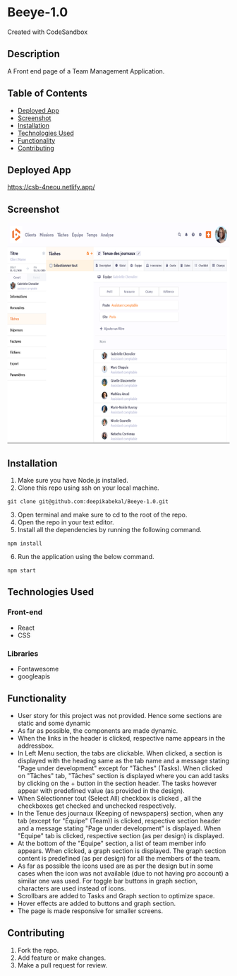 # Beeye-1.0
Created with CodeSandbox

## Description
A Front end page of a Team Management Application.

## Table of Contents
* [Deployed App](#deployed-app)
* [Screenshot](#screenshot)
* [Installation](#installation)
* [Technologies Used](#technologies-used)
* [Functionality](#functionality)
* [Contributing](#contributing)

## Deployed App
https://csb-4neou.netlify.app/

## Screenshot
<img src="public/assets/images/screenshot.png" width=650 height = 500>

## Installation
1. Make sure you have Node.js installed.
2. Clone this repo using ssh on your local machine.
```
git clone git@github.com:deepikabekal/Beeye-1.0.git
```
3. Open terminal and make sure to cd to the root of the repo.
4. Open the repo in your text editor.
5. Install all the dependencies by running the following command.
```
npm install
```
6. Run the application using the below command.
```
npm start
```

## Technologies Used
### Front-end
* React
* CSS 

### Libraries
* Fontawesome
* googleapis

## Functionality
* User story for this project was not provided. Hence some sections are static and some dynamic
* As far as possible, the components are made dynamic.
* When the links in the header is clicked, respective name appears in the addressbox.
* In Left Menu section, the tabs are clickable. When clicked, a section is displayed with the heading same as the tab name and a message stating "Page under development" except for "Tâches" (Tasks). When clicked on "Tâches" tab, "Tâches" section is displayed where you can add tasks by clicking on the + button in the section header. The tasks however appear with predefined value (as provided in the design).
* When Sélectionner tout (Select All) checkbox is clicked , all the checkboxes get checked and unchecked respectively.
* In the Tenue des journaux (Keeping of newspapers) section, when any tab (except for "Équipe" (Team)) is clicked, respective section header and a message stating "Page under development" is displayed. When "Équipe" tab is clicked, respective section (as per design) is displayed.
* At the bottom of the "Équipe" section, a list of team member info appears. When clicked, a graph section is displayed. The graph section content is predefined (as per design) for all the members of the team. 
* As far as possible the icons used are as per the design but in some cases when the icon was not available (due to not having pro account) a similar one was used. For toggle bar buttons in graph section, characters are used instead of icons.
* Scrollbars are added to Tasks and Graph section to optimize space.
* Hover effects are added to buttons and graph section.
* The page is made responsive for smaller screens.


## Contributing
1. Fork the repo.
2. Add feature or make changes.
3. Make a pull request for review.

